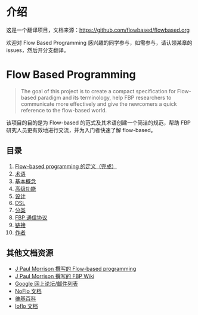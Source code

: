 # 介绍

这是一个翻译项目，文档来源：https://github.com/flowbased/flowbased.org

欢迎对 Flow Based Programming 感兴趣的同学参与，如需参与，请认领某章的 issues，然后开分支翻译。

# Flow Based Programming

> The goal of this project is to create a compact specification for Flow-based paradigm and its terminology, help FBP researchers to communicate more effectively and give the newcomers a quick reference to the flow-based world.

该项目的目的是为 Flow-based 的范式及其术语创建一个简洁的规范，帮助 FBP 研究人员更有效地进行交流，并为入门者快速了解 flow-based。

## 目录
1. [Flow-based programming 的定义（完成）](Definition.md)
2. [术语](Terminology.md)
3. [基本概念](Concepts.md)
4. [高级功能](Advanced-Features.md)
5. [设计](Design.md)
6. [DSL](FBP-DSL.md)
7. [分类](Classification.md)
8. [FBP 通信协议](Protocol.md)
9. [链接](Links.md)
10. [作者](Authors.md)

## 其他文档资源

* [J Paul Morrison 撰写的 Flow-based programming](http://jpaulmorrison.com/fbp/)
* [J Paul Morrison 撰写的 FBP Wiki](http://www.jpaulmorrison.com/cgi-bin/wiki.pl)
* [Google 网上论坛/邮件列表](http://groups.google.com/group/flow-based-programming)
* [NoFlo 文档](http://noflojs.org/documentation)
* [维基百科](http://en.wikipedia.org/wiki/Flow-based_programming)
* [Ioflo 文档](https://github.com/ioflo/ioflo_manuals)